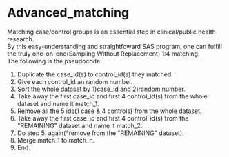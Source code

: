 # Advanced_matching
Matching case/control groups is an essential step in clinical/public health research.  
By this easy-understanding and straightfoward SAS program, one can fulfill the truly one-on-one(Sampling Without Replacement) 1:4 matching.   
The following is the pseudocode: 
1. Duplicate the case_id(s) to control_id(s) they matched.   
2. Give each control_id an random number.   
3. Sort the whole dataset by 1)case_id and 2)random number.     
4. Take away the first case_id and first 4 control_id(s) from the whole dataset and name it match_1.  
5. Remove all the 5 ids(1 case & 4 controls) from the whole dataset.
6. Take away the first case_id and first 4 control_id(s) from the "REMAINING" dataset and name it match_2.
7. Do step 5. again(*remove from the "REMAINING" dataset).  
8. Merge match_1 to match_n.
9. End.
